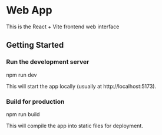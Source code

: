 # Web App

This is the React + Vite frontend web interface

## Getting Started

### Run the development server

npm run dev

This will start the app locally (usually at http://localhost:5173).

### Build for production

npm run build

This will compile the app into static files for deployment.
